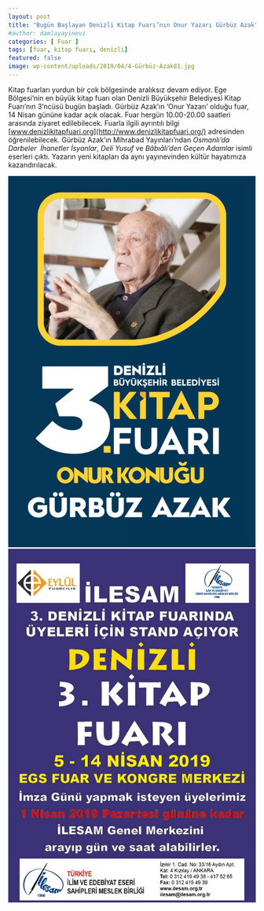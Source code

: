```yaml
---
layout: post
title: "Bugün Başlayan Denizli Kitap Fuarı’nın Onur Yazarı Gürbüz Azak"
#author: damlayayinevi
categories: [ Fuar ]
tags: [fuar, kitap fuarı, denizli]
featured: false
image: wp-content/uploads/2019/04/4-Gürbüz-Azak81.jpg
---
```


Kitap fuarları yurdun bir çok bölgesinde aralıksız devam ediyor. Ege Bölgesi’nin en büyük kitap fuarı olan Denizli Büyükşehir Belediyesi Kitap Fuarı’nın 3’ncüsü bugün başladı. Gürbüz Azak’ın ‘Onur Yazarı’ olduğu fuar, 14 Nisan gününe kadar açık olacak. Fuar hergün 10.00-20.00 saatleri arasında ziyaret edilebilecek. Fuarla ilgili ayrıntılı bilgi [www.denizlikitapfuari.org](http://www.denizlikitapfuari.org/) adresinden öğrenilebilecek. Gürbüz Azak’ın Mihrabad Yayınları’ndan _Osmanlı’da Darbeler &nbsp;İhanetler İsyanlar_, _Deli Yusuf_ ve _Bâbıâli’den Geçen Adamlar_ isimli eserleri çıktı. Yazarın yeni kitapları da aynı yayınevinden kültür hayatımıza kazandırılacak.  

<img src="wp-content/uploads/2019/04/2-Gürbüz-Azak-denizlide-683x1024.jpg" alt=""/>
<img src="wp-content/uploads/2019/04/5-Denizli-Fuarı-afişi.jpg" alt="" />
